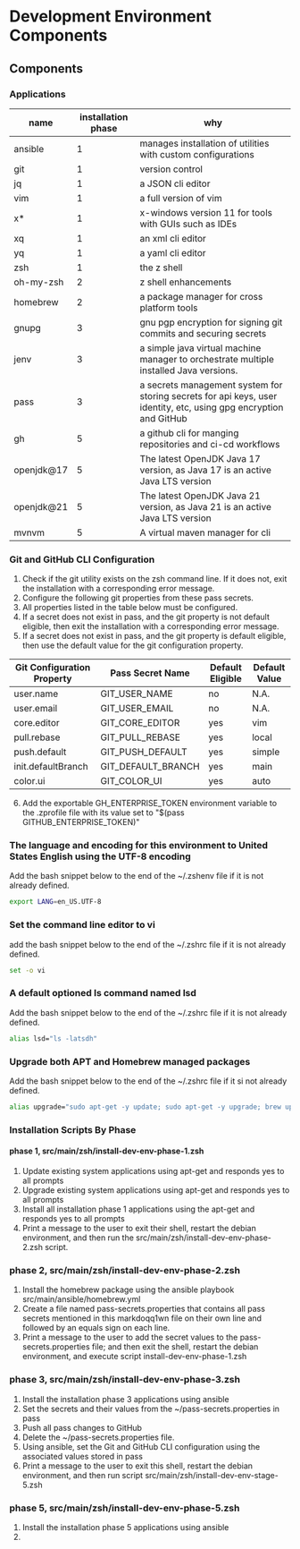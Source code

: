 # Development Environment Components

## Components
### Applications
| name       | installation phase | why                                                                                                               |
|------------|--------------------|-------------------------------------------------------------------------------------------------------------------|
| ansible    | 1                  | manages installation of utilities with custom configurations                                                      |
| git        | 1                  | version control                                                                                                   |
| jq         | 1                  | a JSON cli editor                                                                                                 |
| vim        | 1                  | a full version of vim                                                                                             |
| x*         | 1                  | x-windows version 11 for tools with GUIs such as IDEs                                                             |
| xq         | 1                  | an xml cli editor                                                                                                 |
| yq         | 1                  | a yaml cli editor                                                                                                 |
| zsh        | 1                  | the z shell                                                                                                       |
| oh-my-zsh  | 2                  | z shell enhancements                                                                                              |
| homebrew   | 2                  | a package manager for cross platform tools                                                                        |
| gnupg      | 3                  | gnu pgp encryption for signing git commits and securing secrets                                                   |
| jenv       | 3                  | a simple java virtual machine manager to orchestrate multiple installed Java versions.                            |
| pass       | 3                  | a secrets management system for storing secrets for api keys, user identity, etc, using gpg encryption and GitHub |
| gh         | 5                  | a github cli for manging repositories and ci-cd workflows                                                         |
| openjdk@17 | 5                  | The latest OpenJDK Java 17 version, as Java 17 is an active Java LTS version                                      |
| openjdk@21 | 5                  | The latest OpenJDK Java 21 version, as Java 21 is an active Java LTS version                                      | 
| mvnvm      | 5                  | A virtual maven manager for cli                                                                                   |

### Git and GitHub CLI Configuration

1. Check if the git utility exists on the zsh command line. If it does not, exit the installation with a corresponding error message.
2. Configure the following git properties from these pass secrets. 
3. All properties listed in the table below must be configured.
4. If a secret does not exist in pass, and the git property is not default eligible, then exit the installation with a corresponding error message.
5. If a secret does not exist in pass, and the git property is default eligible, then use the default value for the git configuration property.

| Git Configuration Property | Pass Secret Name   | Default Eligible | Default Value |
|----------------------------|--------------------|------------------|---------------|
| user.name                  | GIT_USER_NAME      | no               | N.A.          |
| user.email                 | GIT_USER_EMAIL     | no               | N.A.          |
| core.editor                | GIT_CORE_EDITOR    | yes              | vim           |
| pull.rebase                | GIT_PULL_REBASE    | yes              | local         |
| push.default               | GIT_PUSH_DEFAULT   | yes              | simple        |
| init.defaultBranch         | GIT_DEFAULT_BRANCH | yes              | main          |
| color.ui                   | GIT_COLOR_UI       | yes              | auto          |

6. Add the exportable GH_ENTERPRISE_TOKEN environment variable to the .zprofile file with its value set to "$(pass GITHUB_ENTERPRISE_TOKEN)"

### The language and encoding for this environment to United States English using the UTF-8 encoding
Add the bash snippet below to the end of the ~/.zshenv file if it is not already defined. 
```bash
export LANG=en_US.UTF-8 
```

### Set the command line editor to vi
add the bash snippet below to the end of the ~/.zshrc file if it is not already defined.
```bash
set -o vi
```

### A default optioned ls command named lsd
Add the bash snippet below to the end of the ~/.zshrc file if it is not already defined.
```bash
alias lsd="ls -latsdh"
```
### Upgrade both APT and Homebrew managed packages
Add the bash snippet below to the end of the ~/.zshrc file if it si not already defined.
```bash
alias upgrade="sudo apt-get -y update; sudo apt-get -y upgrade; brew upgrade"
```

### Installation Scripts By Phase

#### phase 1, src/main/zsh/install-dev-env-phase-1.zsh
1. Update existing system applications using apt-get and responds yes to all prompts
2. Upgrade existing system applications using apt-get and responds yes to all prompts
3. Install all installation phase 1 applications using the apt-get and responds yes to all prompts
4. Print a message to the user to exit their shell, restart the debian environment, and then run the src/main/zsh/install-dev-env-phase-2.zsh script.

### phase 2, src/main/zsh/install-dev-env-phase-2.zsh
1. Install the homebrew package using the ansible playbook src/main/ansible/homebrew.yml
2. Create a file named pass-secrets.properties that contains all pass secrets mentioned in this markdoqq1wn file on their own line and followed by an equals sign on each line.
3. Print a message to the user to add the secret values to the pass-secrets.properties file; and then exit the shell, restart the debian environment, and execute script install-dev-env-phase-1.zsh

### phase 3, src/main/zsh/install-dev-env-phase-3.zsh
1. Install the installation phase 3 applications using ansible
2. Set the secrets and their values from the ~/pass-secrets.properties in pass
3. Push all pass changes to GitHub
4. Delete the ~/pass-secrets.properties file.
5. Using ansible, set the Git and GitHub CLI configuration using the associated values stored in pass
6. Print a message to the user to exit this shell, restart the debian environment, and then run script src/main/zsh/install-dev-env-stage-5.zsh

### phase 5, src/main/zsh/install-dev-env-phase-5.zsh
1. Install the installation phase 5 applications using ansible
2. 